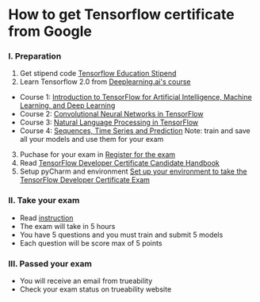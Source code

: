 # How to get Tensorflow certificate from Google

### I. Preparation
1. Get stipend code [Tensorflow Education Stipend](https://www.tensorflow.org/extras/cert/TF_Education_Stipend.pdf)
2. Learn Tensorflow 2.0 from [Deeplearning.ai's course](https://www.coursera.org/professional-certificates/tensorflow-in-practice)
- Course 1: [Introduction to TensorFlow for Artificial Intelligence, Machine Learning, and Deep Learning](https://www.coursera.org/learn/introduction-tensorflow)
- Course 2: [Convolutional Neural Networks in TensorFlow](https://www.coursera.org/learn/convolutional-neural-networks-tensorflow)
- Course 3: [Natural Language Processing in TensorFlow](https://www.coursera.org/learn/natural-language-processing-tensorflow)
- Course 4: [Sequences, Time Series and Prediction](https://www.coursera.org/learn/tensorflow-sequences-time-series-and-prediction)
Note: train and save all your models and use them for your exam
3. Puchase for your exam in [Register for the exam](https://www.tensorflow.org/certificate)
4. Read [TensorFlow Developer Certificate Candidate Handbook](https://www.tensorflow.org/extras/cert/TF_Certificate_Candidate_Handbook.pdf)
5. Setup pyCharm and environment [Set up your environment to take the TensorFlow Developer Certificate Exam](https://www.tensorflow.org/extras/cert/Setting_Up_TF_Developer_Certificate_Exam.pdf)
### II. Take your exam
- Read [instruction](https://utility.trueability.com/google/tensor-flow/Instructions_for_taking_the_TensorFlow_Certificate_exam.pdf)
- The exam will take in 5 hours
- You have 5 questions and you must train and submit 5 models
- Each question will be score max of 5 points
### III. Passed your exam
- You will receive an email from trueability
- Check your exam status on trueability website

